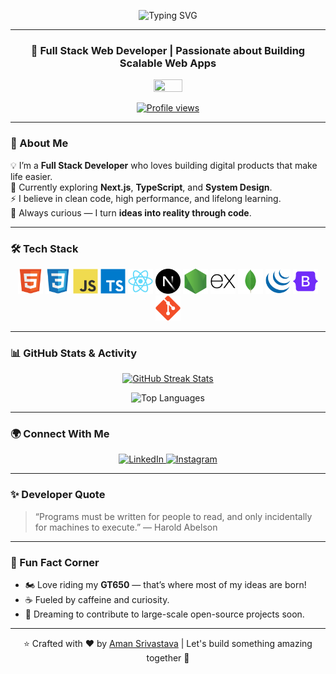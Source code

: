 <!-- Animated Banner -->
<p align="center">
  <img src="https://readme-typing-svg.herokuapp.com?font=Fira+Code&size=30&duration=3000&pause=1000&color=36BCF7&center=true&vCenter=true&width=700&lines=Hey+there!+I'm+Aman+Srivastava+👋;Full+Stack+Web+Developer+💻;JavaScript+|+React+|+Next.js+|+Node.js+|+MongoDB;Welcome+to+my+GitHub+Profile!+🚀" alt="Typing SVG">
</p>

---

<h3 align="center">🚀 Full Stack Web Developer | Passionate about Building Scalable Web Apps</h3>

<p align="center">
  <img src="https://www.pngplay.com/wp-content/uploads/13/Programmer-Transparent-File.png" width="30%" height="8%"/>
</p>

<p align="center">
  <a href="https://github.com/srivastava02aman">
    <img src="https://komarev.com/ghpvc/?username=srivastava02aman&label=Profile%20Views&color=129e00&style=plastic" alt="Profile views"/>
  </a>
</p>

---

### 🧠 About Me  
💡 I’m a **Full Stack Developer** who loves building digital products that make life easier.  
🌱 Currently exploring **Next.js**, **TypeScript**, and **System Design**.  
⚡ I believe in clean code, high performance, and lifelong learning.  
🎯 Always curious — I turn **ideas into reality through code**.  

---

### 🛠️ Tech Stack

<p align="center">
  <img src="https://github.com/devicons/devicon/blob/master/icons/html5/html5-original.svg" width="40px" alt="HTML5"/>
  <img src="https://github.com/devicons/devicon/blob/master/icons/css3/css3-original.svg" width="40px" alt="CSS3"/>
  <img src="https://github.com/devicons/devicon/blob/master/icons/javascript/javascript-original.svg" width="40px" alt="JavaScript"/>
  <img src="https://github.com/devicons/devicon/blob/master/icons/typescript/typescript-original.svg" width="40px" alt="TypeScript"/>
  <img src="https://github.com/devicons/devicon/blob/master/icons/react/react-original.svg" width="40px" alt="React"/>
  <img src="https://github.com/devicons/devicon/blob/master/icons/nextjs/nextjs-original.svg" width="40px" alt="Next.js"/>
  <img src="https://github.com/devicons/devicon/blob/master/icons/nodejs/nodejs-original.svg" width="40px" alt="Node.js"/>
  <img src="https://github.com/devicons/devicon/blob/master/icons/express/express-original.svg" width="40px" alt="Express"/>
  <img src="https://github.com/devicons/devicon/blob/master/icons/mongodb/mongodb-original.svg" width="40px" alt="MongoDB"/>
  <img src="https://github.com/devicons/devicon/blob/master/icons/jquery/jquery-original.svg" width="40px" alt="jQuery"/>
  <img src="https://github.com/devicons/devicon/blob/master/icons/bootstrap/bootstrap-plain.svg" width="40px" alt="Bootstrap"/>
  <img src="https://github.com/devicons/devicon/blob/master/icons/git/git-original.svg" width="40px" alt="Git"/>
</p>

---

### 📊 GitHub Stats & Activity

<p align="center">
  <a href="https://github.com/srivastava02aman">
    <img src="https://github-readme-streak-stats.herokuapp.com/?user=srivastava02aman&theme=react&hide_border=true&bg_color=0D1117" alt="GitHub Streak Stats"/>
  </a>
</p>

<p align="center">
  <img src="https://github-readme-stats.vercel.app/api/top-langs/?username=srivastava02aman&layout=compact&theme=react&hide_border=true&bg_color=0D1117" alt="Top Languages"/>
</p>

---

### 🌍 Connect With Me  

<p align="center">
  <a href="https://linkedin.com/in/srivastava02aman" target="blank">
    <img src="https://cliply.co/wp-content/uploads/2021/02/372102050_LINKEDIN_ICON_400px.gif" width="40" height="40" alt="LinkedIn"/>
  </a>
  <a href="https://instagram.com/amaan_sri/" target="blank">
    <img src="https://cliply.co/wp-content/uploads/2019/07/371907300_INSTAGRAM_ICON_400px.gif" width="40" height="40" alt="Instagram"/>
  </a>
</p>

---

### ✨ Developer Quote
> “Programs must be written for people to read, and only incidentally for machines to execute.” — Harold Abelson

---

### 🧩 Fun Fact Corner
- 🏍️ Love riding my **GT650** — that’s where most of my ideas are born!  
- ☕ Fueled by caffeine and curiosity.  
- 🌌 Dreaming to contribute to large-scale open-source projects soon.  

---

<p align="center">⭐️ Crafted with ❤️ by <a href="https://github.com/srivastava02aman">Aman Srivastava</a> | Let's build something amazing together 🚀</p>
